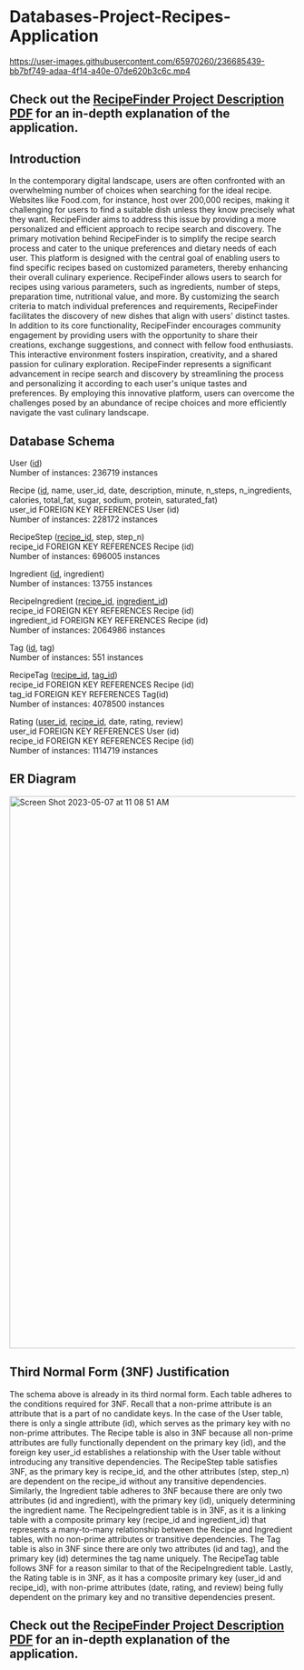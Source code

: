 # Databases-Project-Recipes-Application
https://user-images.githubusercontent.com/65970260/236685439-bb7bf749-adaa-4f14-a40e-07de620b3c6c.mp4

## Check out the [RecipeFinder Project Description PDF](./RecipeFinder%20Project%20Description.pdf) for an in-depth explanation of the application.

## Introduction
In the contemporary digital landscape, users are often confronted with an overwhelming number of choices when searching for the ideal recipe. Websites like Food.com, for instance, host over 200,000 recipes, making it challenging for users to find a suitable dish unless they know precisely what they want. RecipeFinder aims to address this issue by providing a more personalized and efficient approach to recipe search and discovery. The primary motivation behind RecipeFinder is to simplify the recipe search process and cater to the unique preferences and dietary needs of each user. This platform is designed with the central goal of enabling users to find specific recipes based on customized parameters, thereby enhancing their overall culinary experience. RecipeFinder allows users to search for recipes using various parameters, such as ingredients, number of steps, preparation time, nutritional value, and more. By customizing the search criteria to match individual preferences and requirements, RecipeFinder facilitates the discovery of new dishes that align with users' distinct tastes. In addition to its core functionality, RecipeFinder encourages community engagement by providing users with the opportunity to share their creations, exchange suggestions, and connect with fellow food enthusiasts. This interactive environment fosters inspiration, creativity, and a shared passion for culinary exploration. RecipeFinder represents a significant advancement in recipe search and discovery by streamlining the process and personalizing it according to each user's unique tastes and preferences. By employing this innovative platform, users can overcome the challenges posed by an abundance of recipe choices and more efficiently navigate the vast culinary landscape.

## Database Schema
User (<ins>id</ins>)<br>
Number of instances: 236719 instances

Recipe (<ins>id</ins>, name, user_id, date, description, minute, n_steps, n_ingredients, calories, total_fat, sugar, sodium, protein, saturated_fat)<br>
user_id FOREIGN KEY REFERENCES User (id)<br>
Number of instances: 228172 instances

RecipeStep (<ins>recipe_id</ins>, step, step_n)<br>
recipe_id FOREIGN KEY REFERENCES Recipe (id)<br>
Number of instances: 696005 instances

Ingredient (<ins>id</ins>, ingredient)<br>
Number of instances: 13755 instances

RecipeIngredient (<ins>recipe_id</ins>, <ins>ingredient_id</ins>)<br>
recipe_id FOREIGN KEY REFERENCES Recipe (id)<br>
ingredient_id FOREIGN KEY REFERENCES Recipe (id)<br>
Number of instances: 2064986 instances

Tag (<ins>id</ins>, tag)<br>
Number of instances: 551 instances

RecipeTag (<ins>recipe_id</ins>, <ins>tag_id</ins>)<br>
recipe_id FOREIGN KEY REFERENCES Recipe (id)<br>
tag_id FOREIGN KEY REFERENCES Tag(id)<br>
Number of instances: 4078500 instances

Rating (<ins>user_id</ins>, <ins>recipe_id</ins>, date, rating, review)<br>
user_id FOREIGN KEY REFERENCES User (id)<br>
recipe_id FOREIGN KEY REFERENCES Recipe (id)<br>
Number of instances: 1114719 instances

## ER Diagram
<img width="972" alt="Screen Shot 2023-05-07 at 11 08 51 AM" src="https://user-images.githubusercontent.com/65970260/236685826-22e7e31c-b3f0-4b7c-87fe-1ccbf457e765.png">

## Third Normal Form (3NF) Justification
The schema above is already in its third normal form. Each table adheres to the conditions required for 3NF. Recall that a non-prime attribute is an attribute that is a part of no candidate keys. In the case of the User table, there is only a single attribute (id), which serves as the primary key with no non-prime attributes. The Recipe table is also in 3NF because all non-prime attributes are fully functionally dependent on the primary key (id), and the foreign key user_id establishes a relationship with the User table without introducing any transitive dependencies. The RecipeStep table satisfies 3NF, as the primary key is recipe_id, and the other attributes (step, step_n) are dependent on the recipe_id without any transitive dependencies. Similarly, the Ingredient table adheres to 3NF because there are only two attributes (id and ingredient), with the primary key (id), uniquely determining the ingredient name. The RecipeIngredient table is in 3NF, as it is a linking table with a composite primary key (recipe_id and ingredient_id) that represents a many-to-many relationship between the Recipe and Ingredient tables, with no non-prime attributes or transitive dependencies. The Tag table is also in 3NF since there are only two attributes (id and tag), and the primary key (id) determines the tag name uniquely. The RecipeTag table follows 3NF for a reason similar to that of the RecipeIngredient table. Lastly, the Rating table is in 3NF, as it has a composite primary key (user_id and recipe_id), with non-prime attributes (date, rating, and review) being fully dependent on the primary key and no transitive dependencies present. 

## Check out the [RecipeFinder Project Description PDF](./RecipeFinder%20Project%20Description.pdf) for an in-depth explanation of the application.

